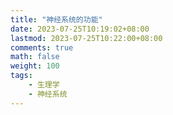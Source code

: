 ```yaml
---
title: "神经系统的功能"
date: 2023-07-25T10:19:02+08:00
lastmod: 2023-07-25T10:22:00+08:00
comments: true
math: false
weight: 100
tags:
    - 生理学
    - 神经系统
---
```


